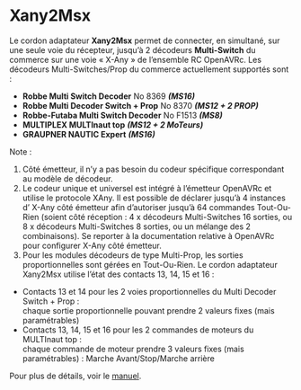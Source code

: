 # Xany2Msx

Le cordon adaptateur **Xany2Msx** permet de connecter, en simultané, sur une seule voie du
récepteur, jusqu’à 2 décodeurs **Multi-Switch** du commerce sur une voie « X-Any » de l’ensemble
RC OpenAVRc.
Les décodeurs Multi-Switches/Prop du commerce actuellement supportés sont :
* **Robbe Multi Switch Decoder** No 8369 ***(MS16)***
* **Robbe Multi Decoder Switch + Prop** No 8370 ***(MS12 + 2 PROP)***
* **Robbe-Futaba Multi Switch Decoder** No F1513 ***(MS8)***
* **MULTIPLEX MULTInaut top** ***(MS12 + 2 MoTeurs)***
* **GRAUPNER NAUTIC Expert** ***(MS16)***

Note :
1. Côté émetteur, il n’y a pas besoin du codeur spécifique correspondant au modèle de
décodeur.
2. Le codeur unique et universel est intégré à l’émetteur OpenAVRc et utilise le protocole XAny.
Il est possible de déclarer jusqu’à 4 instances d’ X-Any côté émetteur afin d’autoriser
jusqu’à 64 commandes Tout-Ou-Rien (soient côté réception : 4 x décodeurs Multi-Switches
16 sorties, ou 8 x décodeurs Multi-Switches 8 sorties, ou un mélange des 2 combinaisons).
Se reporter à la documentation relative à OpenAVRc pour configurer X-Any côté émetteur.
3. Pour les modules décodeurs de type Multi-Prop, les sorties proportionnelles sont gérées en
Tout-Ou-Rien. Le cordon adaptateur Xany2Msx utilise l’état des contacts 13, 14, 15 et 16 :
* Contacts 13 et 14 pour les 2 voies proportionnelles du Multi Decoder Switch + Prop :  
chaque sortie proportionnelle pouvant prendre 2 valeurs fixes (mais paramétrables)
* Contacts 13, 14, 15 et 16 pour les 2 commandes de moteurs du MULTInaut top :  
chaque commande de moteur prendre 3 valeurs fixes (mais paramétrables) : Marche
Avant/Stop/Marche arrière

Pour plus de détails, voir le [manuel](https://github.com/Ingwie/OpenAVRc_Hw/blob/V3/Xany2Msx/Xany2Msx_Manuel_Utilisateur.pdf).



